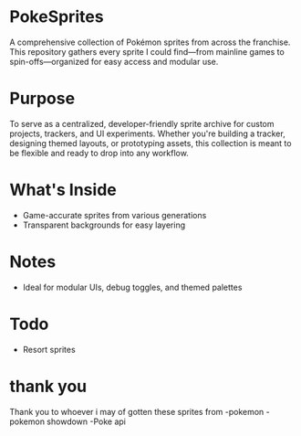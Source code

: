 # PokeSprites
A comprehensive collection of Pokémon sprites from across the franchise. This repository gathers every sprite I could find—from mainline games to spin-offs—organized for easy access and modular use.
# Purpose
To serve as a centralized, developer-friendly sprite archive for custom projects, trackers, and UI experiments. Whether you're building a tracker, designing themed layouts, or prototyping assets, this collection is meant to be flexible and ready to drop into any workflow.
# What's Inside
- Game-accurate sprites from various generations
- Transparent backgrounds for easy layering
# Notes
- Ideal for modular UIs, debug toggles, and themed palettes
# Todo
- Resort sprites
# thank you
Thank you to whoever i may of gotten these sprites from 
-pokemon
-pokemon showdown
-Poke api
